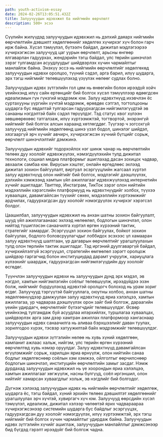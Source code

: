 ```yaml
---
path: youth-activism-essay
date: 2024-02-26T13:05:51.432Z
title: Залуучуудын идэвхжил ба нийгмийн өөрчлөлт
description: 500+ эсээ
---
```

Сүүлийн жилүүдэд залуучуудын идэвхжил нь дэлхий даяарх нийгмийн өөрчлөлтийн дэвшилт хөдөлгөөнийг хөдөлгөх хүчирхэг хүч болон гарч ирж байна. Хүсэл тэмүүлэл, бүтээлч байдал, дижитал мэдлэгээрээ хүчирхэгжсэн залуучууд цаг уурын өөрчлөлт, арьсны өнгөөр ​​ялгаварлан гадуурхах, жендэрийн тэгш байдал, улс төрийн шинэчлэл зэрэг тулгамдсан асуудлуудыг шийдвэрлэх хүчин чармайлтыг манлайлж байна. Энэхүү эссэ нь нийгмийн өөрчлөлтийг хөдөлгөхөд залуучуудын идэвхи оролцоо, түүний сэдэл, арга барил, илүү шударга, эрх тэгш нийгмийг төлөвшүүлэхэд үзүүлэх нөлөөг судлах болно.

Залуучуудын идэвх зүтгэлийн гол цөм нь өнөөгийн болон ирээдүй хойч үеийнхэнд илүү сайн ертөнцийг бий болгох хүсэл тэмүүллээр өдөөгдсөн идеализмын гүн гүнзгий мэдрэмж юм. Залуу идэвхтнүүд ихэвчлэн ёс суртахууны үүргийн хүчтэй мэдрэмж, өрөвдөх сэтгэл, тогтолцооны шударга бус явдалтай тулгарсан гадуурхагдсан нийгэмлэгүүдтэй эв санааны нэгдэлтэй байх сэдэл төрүүлдэг. Тэд статус квог хүлээн зөвшөөрөхөөс татгалзаж, илүү хүртээмжтэй, тогтвортой, энэрэнгүй нийгмийг бий болгох алсын хараанд хөтлөгддөг. Түүгээр ч зогсохгүй залуучууд нийгмийн хөдөлгөөнд шинэ үзэл бодол, шинэлэг шийдэл, хязгааргүй эрч хүчийг авчирч, хүчирхэгжсэн хүчний бүтцийг сорьж, өөрчлөлт шинэчлэлтийг дэмжинэ.

Залуучуудын идэвхийг тодорхойлох нэг шинж чанар нь өөрчлөлтийн төлөөх дуу хоолойг идэвхжүүлэх, нэмэгдүүлэхийн тулд дижитал технологи, сошиал медиа платформыг ашиглахад дасан зохицох чадвар, авхаалж самбаа юм. Вирусын хэштег, онлайн өргөдлөөс эхлээд дижитал зохион байгуулалт, виртуал эсэргүүцлийн жагсаал хүртэл залуу идэвхтнүүд олон нийтийг бий болгох, мэдлэгийг дээшлүүлэх, дэлхийн хэмжээнд хамтын үйл ажиллагааг идэвхжүүлэхэд интернетийн хүчийг ашигладаг. Твиттер, Инстаграм, ТикТок зэрэг олон нийтийн мэдээллийн хэрэгслийн платформууд нь идэвхтнүүдийг холбох, түүхээ хуваалцах, давамгайлсан түүхийг сөхөх, мэдээллийн хүртээмжийг ардчилах, гадуурхагдсан дуу хоолойг нэмэгдүүлэх хүчирхэг хэрэгсэл болдог.

Цаашилбал, залуучуудын идэвхжил нь анхан шатны зохион байгуулалт, шууд үйл ажиллагаанаас эхлээд нөлөөлөл, бодлогын шинэчлэл, олон нийтэд түшиглэсэн санаачилга хүртэл өргөн хүрээний тактик, стратегийг хамардаг. Эсэргүүцэл зохион байгуулах, бойкот зохион байгуулах, бодлого боловсруулагчдыг лоббидох эсэхээс үл хамааран залуу идэвхтнүүд шалтгаан, үр дагаврын өөрчлөлтийг урагшлуулахын тулд олон төрлийн тактик ашигладаг. Тэд иргэний дуулгаваргүй байдал, хүчирхийлэлгүй эсэргүүцэл, стратегийн өмгөөлөл зэрэгт оролцож шийдвэр гаргагчид болон институциудад дарамт учруулж, хариуцлага хүлээхийг шаардаж, гадуурхагдсан нийгэмлэгүүдийн дуу хоолойг өсгөдөг.

Түүнчлэн залуучуудын идэвхи нь залуучуудын дунд эрх мэдэл, эв нэгдэл, хамтын нийгэмлэгийн соёлыг төлөвшүүлж, ирээдүйдээ эзэн болж, нийгмийг бүрдүүлэхэд идэвхтэй оролцогч болоход нь урам зориг өгдөг. Залуучууд тэргүүтэй байгууллага, оюутны холбоо, анхан шатны хөдөлгөөнүүдээр дамжуулан залуу идэвхтнүүд яриа хэлэлцээ, хамтын ажиллагаа, ур чадвараа дээшлүүлэх орон зайг бий болгож, дараагийн үеийн удирдагч, өөрчлөлтийг бүтээгчдийг төлөвшүүлдэг. Өсвөр үеийнхэнд тулгамдаж буй асуудлаа илэрхийлэх, туршлагаа хуваалцах, шийдвэрлэх арга зам дээр хамтран ажиллах платформоор хангаснаар залуучуудын идэвх санаачилга нь аливаа бэрхшээлийг даван туулах, зорилгодоо хүрэх, тэсвэр хатуужилтай байх мэдрэмжийг төлөвшүүлдэг.

Залуучуудын идэвхи зүтгэлийн нөлөө нь хувь хүний хөдөлгөөн, кампанит ажлаас хальж, нийгэм, улс төрийн өргөн хүрээний өөрчлөлтөд хувь нэмэр оруулдаг. Залуу идэвхтнүүд давамгайлсан өгүүлэмжийг сорьж, харилцан яриа өрнүүлж, олон нийтийн санаа бодлыг хөдөлгөснөөр соёлын хэм хэмжээ, ойлголтыг өөрчилснөөр бодлогын шинэчлэл, институцийн өөрчлөлтийн замыг засдаг. Нэмж дурдахад залуучуудын идэвхжил нь үе хоорондын яриа хэлэлцээ, хамтын ажиллагааг хөгжүүлж, насны бүлгүүд, соёл иргэншил, олон нийтийг хамарсан хуваагдлыг хольж, эв нэгдлийг бий болгодог.

Дүгнэж хэлэхэд залуучуудын идэвх нь нийгмийн өөрчлөлтийг хөдөлгөж, шударга ёс, тэгш байдал, хүний эрхийн төлөөх дэвшилтэт хөдөлгөөнийг урагшлуулах эрч хүчтэй, хувиргагч хүч юм. Залуучууд өөрсдийн хүсэл тэмүүлэл, идеализм, дижитал хэлээр чөлөөтэй ярих чадвараараа хүчирхэгжсэнээр системийн шударга бус байдлыг эсэргүүцэх, гадуурхагдсан дуу хоолойг нэмэгдүүлэх, илүү хүртээмжтэй, эрх тэгш нийгмийг бий болгох хүчин чармайлтыг удирдаж байна. Залуучуудын идэвх зүтгэлийн хүчийг ашиглаж, залуучуудын манлайллыг дэмжсэнээр бид бүгдэд гэрэлт ирээдүйг бий болгож чадна.